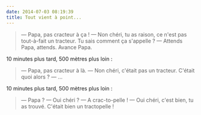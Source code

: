 ```yaml
---
date: 2014-07-03 08:19:39
title: Tout vient à point...
---
```


> — Papa, pas cracteur à ça !
> — Non chéri, tu as raison, ce n'est pas tout-à-fait un tracteur. Tu sais comment ça s'appelle ?
> — Attends Papa, attends. Avance Papa.

10 minutes plus tard, 500 mètres plus loin :

> — Papa, pas cracteur à là.
> — Non chéri, c'était pas un tracteur. C'était quoi alors ?
> — ...

10 minutes plus tard, 500 mètres plus loin :

> — Papa ?
> — Oui chéri ?
> — A crac-to-pelle !
> — Oui chéri, c'est bien, tu as trouvé. C'était bien un tractopelle !

